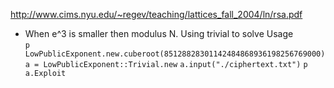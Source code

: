 http://www.cims.nyu.edu/~regev/teaching/lattices_fall_2004/ln/rsa.pdf  

* When e^3 is smaller then modulus N. Using trivial to solve
Usage  
  `p LowPublicExponent.new.cuberoot(85128828301142484868936198256769000)`
  `a = LowPublicExponent::Trivial.new`
  `a.input("./ciphertext.txt")`
  `p a.Exploit`
